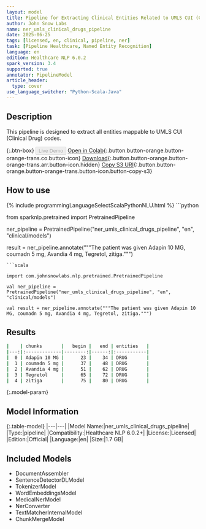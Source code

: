```yaml
---
layout: model
title: Pipeline for Extracting Clinical Entities Related to UMLS CUI (Clinical Drug) Codes
author: John Snow Labs
name: ner_umls_clinical_drugs_pipeline
date: 2025-06-25
tags: [licensed, en, clinical, pipeline, ner]
task: [Pipeline Healthcare, Named Entity Recognition]
language: en
edition: Healthcare NLP 6.0.2
spark_version: 3.4
supported: true
annotator: PipelineModel
article_header:
  type: cover
use_language_switcher: "Python-Scala-Java"
---
```


## Description

This pipeline is designed to extract all entities mappable to UMLS CUI (Clinical Drug) codes.

{:.btn-box}
<button class="button button-orange" disabled>Live Demo</button>
[Open in Colab](https://colab.research.google.com/github/JohnSnowLabs/spark-nlp-workshop/blob/master/healthcare-nlp/07.0.Pretrained_Clinical_Pipelines.ipynb){:.button.button-orange.button-orange-trans.co.button-icon}
[Download](https://s3.amazonaws.com/auxdata.johnsnowlabs.com/clinical/models/ner_umls_clinical_drugs_pipeline_en_6.0.2_3.4_1750863770729.zip){:.button.button-orange.button-orange-trans.arr.button-icon.hidden}
[Copy S3 URI](s3://auxdata.johnsnowlabs.com/clinical/models/ner_umls_clinical_drugs_pipeline_en_6.0.2_3.4_1750863770729.zip){:.button.button-orange.button-orange-trans.button-icon.button-copy-s3}

## How to use



<div class="tabs-box" markdown="1">
{% include programmingLanguageSelectScalaPythonNLU.html %}
```python

from sparknlp.pretrained import PretrainedPipeline

ner_pipeline = PretrainedPipeline("ner_umls_clinical_drugs_pipeline", "en", "clinical/models")

result = ner_pipeline.annotate("""The patient was given Adapin 10 MG, coumadn 5 mg, Avandia 4 mg, Tegretol, zitiga.""")

```
```scala

import com.johnsnowlabs.nlp.pretrained.PretrainedPipeline

val ner_pipeline = PretrainedPipeline("ner_umls_clinical_drugs_pipeline", "en", "clinical/models")

val result = ner_pipeline.annotate("""The patient was given Adapin 10 MG, coumadn 5 mg, Avandia 4 mg, Tegretol, zitiga.""")

```
</div>

## Results

```bash
|    | chunks       |   begin |   end | entities   |
|---:|:-------------|--------:|------:|:-----------|
|  0 | Adapin 10 MG |      23 |    34 | DRUG       |
|  1 | coumadn 5 mg |      37 |    48 | DRUG       |
|  2 | Avandia 4 mg |      51 |    62 | DRUG       |
|  3 | Tegretol     |      65 |    72 | DRUG       |
|  4 | zitiga       |      75 |    80 | DRUG       |
```

{:.model-param}
## Model Information

{:.table-model}
|---|---|
|Model Name:|ner_umls_clinical_drugs_pipeline|
|Type:|pipeline|
|Compatibility:|Healthcare NLP 6.0.2+|
|License:|Licensed|
|Edition:|Official|
|Language:|en|
|Size:|1.7 GB|

## Included Models

- DocumentAssembler
- SentenceDetectorDLModel
- TokenizerModel
- WordEmbeddingsModel
- MedicalNerModel
- NerConverter
- TextMatcherInternalModel
- ChunkMergeModel